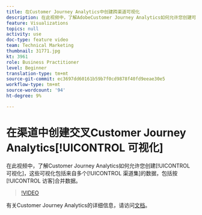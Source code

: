 ```yaml
---
title: 在Customer Journey Analytics中创建跨渠道可视化
description: 在此视频中，了解AdobeCustomer Journey Analytics如何允许您创建可视化，包括跨多个渠道的多个数据集中的数据，包括合并每个访客的数据。
feature: Visualizations
topics: null
activity: use
doc-type: feature video
team: Technical Marketing
thumbnail: 31771.jpg
kt: 3961
role: Business Practitioner
level: Beginner
translation-type: tm+mt
source-git-commit: ec3697dd60161b59b7f0cd9878f40fd9eeae30e5
workflow-type: tm+mt
source-wordcount: '94'
ht-degree: 9%

---
```



# 在渠道中创建交叉Customer Journey Analytics[!UICONTROL 可视化]

在此视频中，了解Customer Journey Analytics如何允许您创建[!UICONTROL 可视化]，这些可视化包括来自多个[!UICONTROL 渠道集]的数据，包括按[!UICONTROL 访客]合并数据。

>[!VIDEO](https://video.tv.adobe.com/v/31771/?quality=12)

有关Customer Journey Analytics的详细信息，请访问[文档](https://docs.adobe.com/content/help/zh-Hans/analytics-platform/using/cja-landing.html)。
